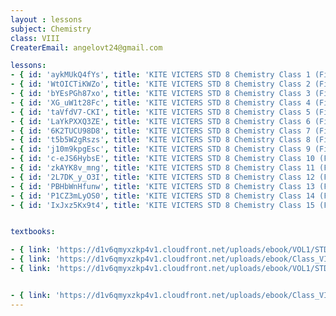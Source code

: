 ```yaml
--- 
layout : lessons 
subject: Chemistry
class: VIII
CreaterEmail: angelovt24@gmail.com

lessons: 
- { id: 'aykMUkQ4fYs', title: 'KITE VICTERS STD 8 Chemistry Class 1 (First Bell-ഫസ്റ്റ് ബെല്‍)' }
- { id: 'WtOICTiKWZo', title: 'KITE VICTERS STD 8 Chemistry Class 2 (First Bell-ഫസ്റ്റ് ബെല്‍)' }
- { id: 'bYEsPGh87xo', title: 'KITE VICTERS STD 8 Chemistry Class 3 (First Bell-ഫസ്റ്റ് ബെല്‍)' }
- { id: 'XG_uW1t28Fc', title: 'KITE VICTERS STD 8 Chemistry Class 4 (First Bell-ഫസ്റ്റ് ബെല്‍)' }
- { id: 'taVfdV7-CKI', title: 'KITE VICTERS STD 8 Chemistry Class 5 (First Bell-ഫസ്റ്റ് ബെല്‍)' }
- { id: 'LaYkPXXQ3ZE', title: 'KITE VICTERS STD 8 Chemistry Class 6 (First Bell-ഫസ്റ്റ് ബെല്‍)' }
- { id: '6K2TUCU98D8', title: 'KITE VICTERS STD 8 Chemistry Class 7 (First Bell-ഫസ്റ്റ് ബെല്‍)' }
- { id: 't5b5W2gRszs', title: 'KITE VICTERS STD 8 Chemistry Class 8 (First Bell-ഫസ്റ്റ് ബെല്‍)' }
- { id: 'j10m9kpgEsc', title: 'KITE VICTERS STD 8 Chemistry Class 9 (First Bell-ഫസ്റ്റ് ബെല്‍)' }
- { id: 'c-eJS6HybsE', title: 'KITE VICTERS STD 8 Chemistry Class 10 (First Bell-ഫസ്റ്റ് ബെല്‍)' }
- { id: 'zkAYK8v_mng', title: 'KITE VICTERS STD 8 Chemistry Class 11 (First Bell-ഫസ്റ്റ് ബെല്‍)' }
- { id: '2L7DK_y_O3I', title: 'KITE VICTERS STD 8 Chemistry Class 12 (First Bell-ഫസ്റ്റ് ബെല്‍)' }
- { id: 'PBHbWnHfunw', title: 'KITE VICTERS STD 8 Chemistry Class 13 (First Bell-ഫസ്റ്റ് ബെല്‍)' }
- { id: 'P1CZ3mLyOS0', title: 'KITE VICTERS STD 8 Chemistry Class 14 (First Bell-ഫസ്റ്റ് ബെല്‍)' }
- { id: 'IxJxz5Kx9t4', title: 'KITE VICTERS STD 8 Chemistry Class 15 (First Bell-ഫസ്റ്റ് ബെല്‍)' }


textbooks:

- { link: 'https://d1v6qmyxzkp4v1.cloudfront.net/uploads/ebook/VOL1/STD8/BasicScienceEnglish/BasicScienceEnglish.pdf', title: 'Basic Science Part -1' , medium: 'English' }
- { link: 'https://d1v6qmyxzkp4v1.cloudfront.net/uploads/ebook/Class_VIII/Basic%20Science%20English/BasicScienceEnglish.pdf', title: 'Basic Science Part -2' , medium: 'English' }
- { link: 'https://d1v6qmyxzkp4v1.cloudfront.net/uploads/ebook/VOL1/STD8/BasicScienceMalayalam/BasicScienceMalayalam.pdf', title: 'Basic Science Part -1' , medium: 'Malayalam' }


- { link: 'https://d1v6qmyxzkp4v1.cloudfront.net/uploads/ebook/Class_VIII/Basic%20Science%20Malayalam/BasicScienceMalayalam.pdf', title: 'Basic Science Part -2' , medium: 'Malayalam' }
---  
```

